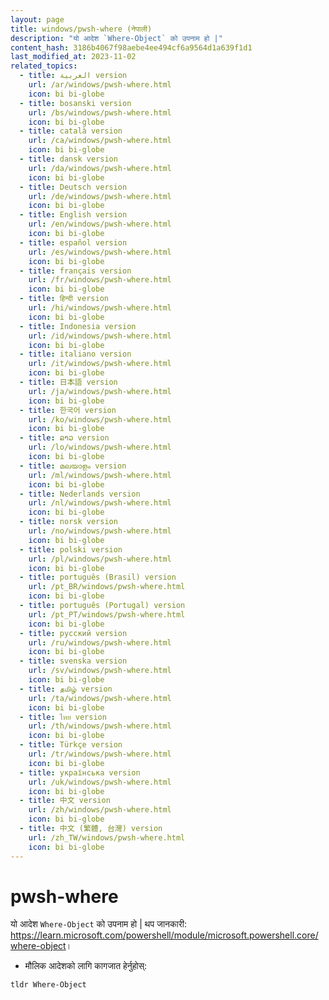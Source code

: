 ```yaml
---
layout: page
title: windows/pwsh-where (नेपाली)
description: "यो आदेश `Where-Object` को उपनाम हो |"
content_hash: 3186b4067f98aebe4ee494cf6a9564d1a639f1d1
last_modified_at: 2023-11-02
related_topics:
  - title: العربية version
    url: /ar/windows/pwsh-where.html
    icon: bi bi-globe
  - title: bosanski version
    url: /bs/windows/pwsh-where.html
    icon: bi bi-globe
  - title: català version
    url: /ca/windows/pwsh-where.html
    icon: bi bi-globe
  - title: dansk version
    url: /da/windows/pwsh-where.html
    icon: bi bi-globe
  - title: Deutsch version
    url: /de/windows/pwsh-where.html
    icon: bi bi-globe
  - title: English version
    url: /en/windows/pwsh-where.html
    icon: bi bi-globe
  - title: español version
    url: /es/windows/pwsh-where.html
    icon: bi bi-globe
  - title: français version
    url: /fr/windows/pwsh-where.html
    icon: bi bi-globe
  - title: हिन्दी version
    url: /hi/windows/pwsh-where.html
    icon: bi bi-globe
  - title: Indonesia version
    url: /id/windows/pwsh-where.html
    icon: bi bi-globe
  - title: italiano version
    url: /it/windows/pwsh-where.html
    icon: bi bi-globe
  - title: 日本語 version
    url: /ja/windows/pwsh-where.html
    icon: bi bi-globe
  - title: 한국어 version
    url: /ko/windows/pwsh-where.html
    icon: bi bi-globe
  - title: ລາວ version
    url: /lo/windows/pwsh-where.html
    icon: bi bi-globe
  - title: മലയാളം version
    url: /ml/windows/pwsh-where.html
    icon: bi bi-globe
  - title: Nederlands version
    url: /nl/windows/pwsh-where.html
    icon: bi bi-globe
  - title: norsk version
    url: /no/windows/pwsh-where.html
    icon: bi bi-globe
  - title: polski version
    url: /pl/windows/pwsh-where.html
    icon: bi bi-globe
  - title: português (Brasil) version
    url: /pt_BR/windows/pwsh-where.html
    icon: bi bi-globe
  - title: português (Portugal) version
    url: /pt_PT/windows/pwsh-where.html
    icon: bi bi-globe
  - title: русский version
    url: /ru/windows/pwsh-where.html
    icon: bi bi-globe
  - title: svenska version
    url: /sv/windows/pwsh-where.html
    icon: bi bi-globe
  - title: தமிழ் version
    url: /ta/windows/pwsh-where.html
    icon: bi bi-globe
  - title: ไทย version
    url: /th/windows/pwsh-where.html
    icon: bi bi-globe
  - title: Türkçe version
    url: /tr/windows/pwsh-where.html
    icon: bi bi-globe
  - title: українська version
    url: /uk/windows/pwsh-where.html
    icon: bi bi-globe
  - title: 中文 version
    url: /zh/windows/pwsh-where.html
    icon: bi bi-globe
  - title: 中文 (繁體, 台灣) version
    url: /zh_TW/windows/pwsh-where.html
    icon: bi bi-globe
---
```

# pwsh-where

यो आदेश `Where-Object` को उपनाम हो |
थप जानकारी: <https://learn.microsoft.com/powershell/module/microsoft.powershell.core/where-object>।

- मौलिक आदेशको लागि कागजात हेर्नुहोस्:

`tldr Where-Object`
